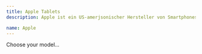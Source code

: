 ```yaml
---
title: Apple Tablets
description: Apple ist ein US-amerjsonischer Hersteller von Smartphones, Tablets, Computern und Software. Das Unternehmen wurde 1976 von Steve Jobs, Steve Wozniak und Ronald Wayne gegründet.

name: Apple
---
```


Choose your model...